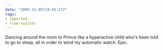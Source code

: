 ```yaml
---
date: "2009-12-05T19:56:27Z"
tags:
- imported
- from-twitter
---
```

Dancing around the room to Prince like a hyperactive child who's been told to go to sleep, all in order to wind my automatic watch. Epic.
